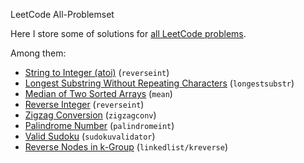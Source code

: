 LeetCode All-Problemset

Here I store some of solutions for [all LeetCode problems](https://leetcode.com/problemset/all/).

Among them:
* [String to Integer (atoi)](https://leetcode.com/problems/string-to-integer-atoi) (`reverseint`)
* [Longest Substring Without Repeating Characters](https://leetcode.com/problems/longest-substring-without-repeating-characters) (`longestsubstr`)
* [Median of Two Sorted Arrays](https://leetcode.com/problems/median-of-two-sorted-arrays/) (`mean`)
* [Reverse Integer](https://leetcode.com/problems/reverse-integer/) (`reverseint`)
* [Zigzag Conversion](https://leetcode.com/problems/zigzag-conversion/) (`zigzagconv`)
* [Palindrome Number](https://leetcode.com/problems/palindrome-number) (`palindromeint`)
* [Valid Sudoku](https://leetcode.com/problems/valid-sudoku/) (`sudokuvalidator`)
* [Reverse Nodes in k-Group](https://leetcode.com/problems/reverse-nodes-in-k-group) (`linkedlist/kreverse`)
